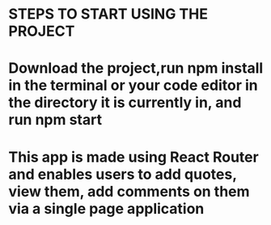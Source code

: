 # STEPS TO START USING THE PROJECT
# Download the project,run npm install in the terminal or your code editor in the directory it is currently in, and run npm start
# This app is made using React Router and enables users to add quotes, view them, add comments on them via a single page application

